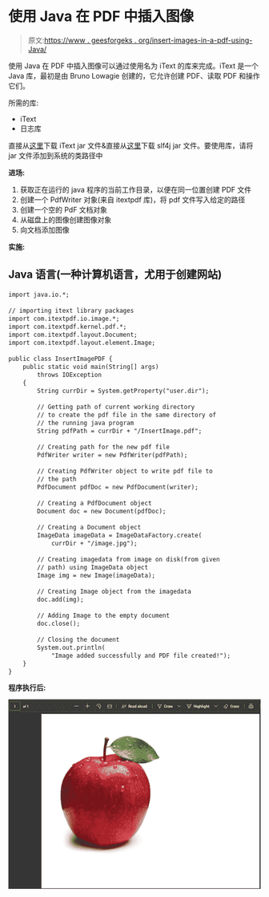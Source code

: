 # 使用 Java 在 PDF 中插入图像

> 原文:[https://www . geesforgeks . org/insert-images-in-a-pdf-using-Java/](https://www.geeksforgeeks.org/inserting-images-in-a-pdf-using-java/)

使用 Java 在 PDF 中插入图像可以通过使用名为 iText 的库来完成。iText 是一个 Java 库，最初是由 Bruno Lowagie 创建的，它允许创建 PDF、读取 PDF 和操作它们。

所需的库:

*   iText
*   日志库

直接从[这里](https://github.com/itext/itext7/releases/download/7.1.13/iText7-Core-7.1.13-only-jars.zip)下载 iText jar 文件&直接从[这里](https://repo1.maven.org/maven2/org/slf4j/slf4j-jdk14/1.7.2/slf4j-jdk14-1.7.2.jar)下载 slf4j jar 文件。要使用库，请将 jar 文件添加到系统的类路径中

**进场:**

1.  获取正在运行的 java 程序的当前工作目录，以便在同一位置创建 PDF 文件
2.  创建一个 PdfWriter 对象(来自 itextpdf 库)，将 pdf 文件写入给定的路径
3.  创建一个空的 PdF 文档对象
4.  从磁盘上的图像创建图像对象
5.  向文档添加图像

**实施:**

## Java 语言(一种计算机语言，尤用于创建网站)

```
import java.io.*;

// importing itext library packages
import com.itextpdf.io.image.*;
import com.itextpdf.kernel.pdf.*;
import com.itextpdf.layout.Document;
import com.itextpdf.layout.element.Image;

public class InsertImagePDF {
    public static void main(String[] args)
        throws IOException
    {
        String currDir = System.getProperty("user.dir");

        // Getting path of current working directory
        // to create the pdf file in the same directory of
        // the running java program
        String pdfPath = currDir + "/InsertImage.pdf";

        // Creating path for the new pdf file
        PdfWriter writer = new PdfWriter(pdfPath);

        // Creating PdfWriter object to write pdf file to
        // the path
        PdfDocument pdfDoc = new PdfDocument(writer);

        // Creating a PdfDocument object
        Document doc = new Document(pdfDoc);

        // Creating a Document object
        ImageData imageData = ImageDataFactory.create(
            currDir + "/image.jpg");

        // Creating imagedata from image on disk(from given
        // path) using ImageData object
        Image img = new Image(imageData);

        // Creating Image object from the imagedata
        doc.add(img);

        // Adding Image to the empty document
        doc.close();

        // Closing the document
        System.out.println(
            "Image added successfully and PDF file created!");
    }
}
```

**程序执行后:**

![](img/648a7c4be629f0f0487c2f83936b708f.png)